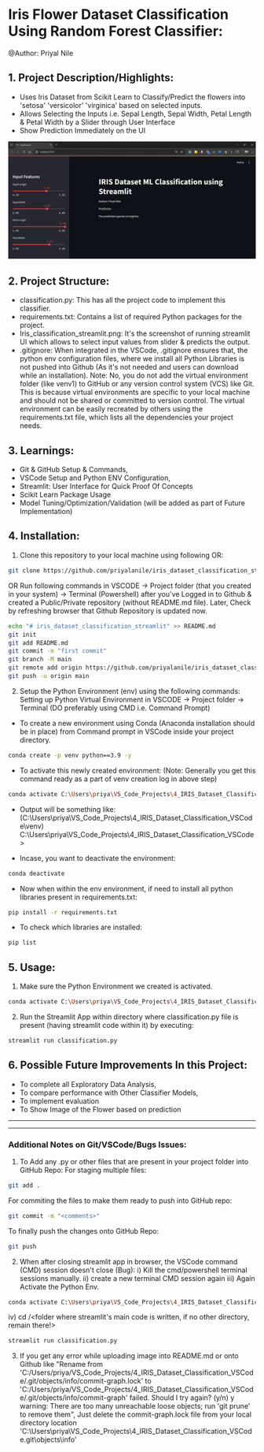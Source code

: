 ﻿# Iris Flower Dataset Classification Using Random Forest Classifier: 
 @Author: Priyal Nile  

## 1. Project Description/Highlights: 
- Uses Iris Dataset from Scikit Learn to Classify/Predict the flowers into 'setosa' 'versicolor' 'virginica' based on selected inputs.
- Allows Selecting the Inputs i.e. Sepal Length, Sepal Width, Petal Length & Petal Width by a Slider through User Interface
- Show Prediction Immediately on the UI

![](Iris_classification_streamlit.png)

## 2. Project Structure: 
 
- classification.py: This has all the project code to implement this classifier. 
- requirements.txt: Contains a list of required Python packages for the project.
- Iris_classification_streamlit.png: It's the screenshot of running streamlit UI which allows to select input values from slider & predicts the output.
- .gitignore: When integrated in the VSCode, .gitignore ensures that, the python env configuration files, where we install all Python Libraries is not pushed into Github (As it's not needed and users can download while an installation). Note: No, you do not add the virtual environment folder (like venv1) to GitHub or any version control system (VCS) like Git. This is because virtual environments are specific to your local machine and should not be shared or committed to version control. The virtual environment can be easily recreated by others using the requirements.txt file, which lists all the dependencies your project needs.

## 3. Learnings: 
- Git & GitHub Setup & Commands,
- VSCode Setup and Python ENV Configuration,
- Streamlit: User Interface for Quick Proof Of Concepts
- Scikit Learn Package Usage
- Model Tuning/Optimization/Validation (will be added as part of Future Implementation)

## 4. Installation: 

1. Clone this repository to your local machine using following OR:

```bash
git clone https://github.com/priyalanile/iris_dataset_classification_streamlit.git
```
OR Run following commands in VSCODE -> Project folder (that you created in your system) -> Terminal (Powershell) after you've Logged in to Github & created a Public/Private repository (without README.md file). 
Later, Check by refreshing browser that Github Repository is updated now.

```bash
echo "# iris_dataset_classification_streamlit" >> README.md 
git init 
git add README.md 
git commit -m "first commit" 
git branch -M main 
git remote add origin https://github.com/priyalanile/iris_dataset_classification_streamlit.git 
git push -u origin main 
```

2. Setup the Python Environment (env) using the following commands: 
Setting up Python Virtual Environment in VSCODE -> Project folder -> Terminal (DO preferably using CMD i.e. Command Prompt)

- To create a new environment using Conda (Anaconda installation should be in place) from Command prompt in VSCode inside your project directory.

```bash
conda create -p venv python==3.9 -y 
```
- To activate this newly created environment: (Note: Generally you get this command ready as a part of venv creation log in above step)

```bash
conda activate C:\Users\priya\VS_Code_Projects\4_IRIS_Dataset_Classification_VSCode\venv 
```

- Output will be something like: (C:\Users\priya\VS_Code_Projects\4_IRIS_Dataset_Classification_VSCode\venv) C:\Users\priya\VS_Code_Projects\4_IRIS_Dataset_Classification_VSCode>

- Incase, you want to deactivate the environment: 

```bash
conda deactivate 
```

- Now when within the env environment, if need to install all python libraries present in requirements.txt: 

```bash
pip install -r requirements.txt 
```

- To check which libraries are installed: 
```bash
pip list 
```

## 5. Usage: 
1. Make sure the Python Environment we created is activated. 
```bash
conda activate C:\Users\priya\VS_Code_Projects\4_IRIS_Dataset_Classification_VSCode\venv
```

2. Run the Streamlit App within directory where classification.py file is present (having streamlit code within it) by executing:

```bash
streamlit run classification.py
```

## 6. Possible Future Improvements In this Project: 
- To complete all Exploratory Data Analysis,
- To compare performance with Other Classifier Models,
- To implement evaluation
- To Show Image of the Flower based on prediction

----------------------------------------------------------------
----------------------------------------------------------------

### Additional Notes on Git/VSCode/Bugs Issues:

1. To Add any .py or other files that are present in your project folder into GitHub Repo:
For staging multiple files:
```bash
git add . 
```
For commiting the files to make them ready to push into GitHub repo:
```bash
git commit -m "<comments>"
```
To finally push the changes onto GitHub Repo: 
```bash
git push 
```

2. When after closing streamlit app in browser, the VSCode command (CMD) session doesn't close (Bug): 
i) Kill the cmd/powershell terminal sessions manually.
ii) create a new terminal CMD session again 
iii) Again Activate the Python Env.
```bash
conda activate C:\Users\priya\VS_Code_Projects\4_IRIS_Dataset_Classification_VSCode\venv
```
iv) cd /<folder where streamlit's main code is written, if no other directory, remain there!> 
```bash 
streamlit run classification.py
```
3. If you get any error while uploading image into README.md or onto Github like "Rename from 'C:/Users/priya/VS_Code_Projects/4_IRIS_Dataset_Classification_VSCode/.git/objects/info/commit-graph.lock' to 'C:/Users/priya/VS_Code_Projects/4_IRIS_Dataset_Classification_VSCode/.git/objects/info/commit-graph' failed. Should I try again? (y/n) y
warning: There are too many unreachable loose objects; run 'git prune' to remove them",
Just delete the commit-graph.lock file from your local directory location 'C:\Users\priya\VS_Code_Projects\4_IRIS_Dataset_Classification_VSCode\.git\objects\info'
